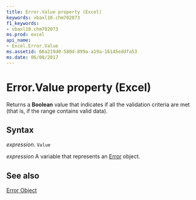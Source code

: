 ```yaml
---
title: Error.Value property (Excel)
keywords: vbaxl10.chm702073
f1_keywords:
- vbaxl10.chm702073
ms.prod: excel
api_name:
- Excel.Error.Value
ms.assetid: 66a219d0-580d-899a-a19a-16145eddfa53
ms.date: 06/08/2017
---
```



# Error.Value property (Excel)

Returns a  **Boolean** value that indicates if all the validation criteria are met (that is, if the range contains valid data).


## Syntax

 _expression_. `Value`

 _expression_ A variable that represents an [Error](Excel.Error.md) object.


## See also


[Error Object](Excel.Error.md)

